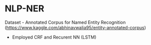 # NLP-NER
Dataset - Annotated Corpus for Named Entity Recognition (https://www.kaggle.com/abhinavwalia95/entity-annotated-corpus)
- Employed CRF and Recurent NN (LSTM) 
